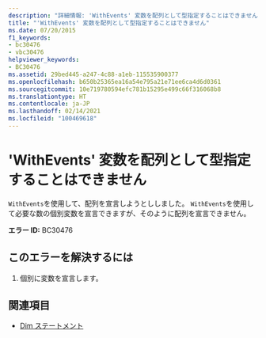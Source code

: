 ```yaml
---
description: "詳細情報: 'WithEvents' 変数を配列として型指定することはできません"
title: "'WithEvents' 変数を配列として型指定することはできません"
ms.date: 07/20/2015
f1_keywords:
- bc30476
- vbc30476
helpviewer_keywords:
- BC30476
ms.assetid: 29bed445-a247-4c88-a1eb-115535900377
ms.openlocfilehash: b650b25365ea16a54e795a21e71ee6ca4d6d0361
ms.sourcegitcommit: 10e719780594efc781b15295e499c66f316068b8
ms.translationtype: HT
ms.contentlocale: ja-JP
ms.lasthandoff: 02/14/2021
ms.locfileid: "100469618"
---
```

# <a name="withevents-variables-cannot-be-typed-as-arrays"></a>'WithEvents' 変数を配列として型指定することはできません

`WithEvents`を使用して、配列を宣言しようとししました。 `WithEvents`を使用して必要な数の個別変数を宣言できますが、そのように配列を宣言できません。  
  
 **エラー ID:** BC30476  
  
## <a name="to-correct-this-error"></a>このエラーを解決するには  
  
1. 個別に変数を宣言します。  
  
## <a name="see-also"></a>関連項目

- [Dim ステートメント](../language-reference/statements/dim-statement.md)
